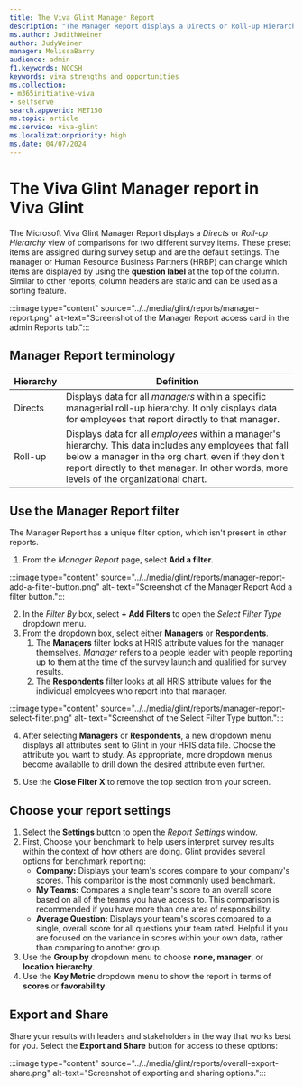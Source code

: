 ```yaml
---
title: The Viva Glint Manager Report
description: "The Manager Report displays a Directs or Roll-up Hierarchy view for two preselected survey items within a specific hierarchy."
ms.author: JudithWeiner
author: JudyWeiner
manager: MelissaBarry
audience: admin
f1.keywords: NOCSH
keywords: viva strengths and opportunities
ms.collection:  
- m365initiative-viva
- selfserve 
search.appverid: MET150 
ms.topic: article
ms.service: viva-glint
ms.localizationpriority: high
ms.date: 04/07/2024
---
```


# The Viva Glint Manager report in Viva Glint

The Microsoft Viva Glint Manager Report displays a *Directs* or *Roll-up Hierarchy* view of comparisons for two different survey items. These preset items are assigned during survey setup and are the default settings. The manager or Human Resource Business Partners (HRBP) can change which items are displayed by using the **question label** at the top of the column. Similar to other reports, column headers are static and can be used as a sorting feature. 

:::image type="content" source="../../media/glint/reports/manager-report.png" alt-text="Screenshot of the Manager Report access card in the admin Reports tab.":::

## Manager Report terminology

|Hierarchy|Definition|
|---------|---------|
|Directs|Displays data for all *managers* within a specific managerial roll-up hierarchy. It only displays data for employees that report directly to that manager.|  
|Roll-up|Displays data for all *employees* within a manager's hierarchy. This data includes any employees that fall below a manager in the org chart, even if they don't report directly to that manager. In other words, more levels of the organizational chart. |

## Use the Manager Report filter 

The Manager Report has a unique filter option, which isn't present in other reports. 

1. From the *Manager Report* page, select **Add a filter.**

  :::image type="content" source="../../media/glint/reports/manager-report-add-a-filter-button.png" alt-  text="Screenshot of the Manager Report Add a filter button.":::

2. In the *Filter By* box, select **+ Add Filters** to open the *Select Filter Type* dropdown menu.
3. From the dropdown box, select either **Managers** or **Respondents**. 
   1. The **Managers** filter looks at HRIS attribute values for the manager themselves. *Manager* refers to a 
    people leader with people reporting up to them at the time of the survey launch and qualified for survey 
    results.
   1. The **Respondents** filter looks at all HRIS attribute values for the individual employees who report into that manager.
  
:::image type="content" source="../../media/glint/reports/manager-report-select-filter.png" alt-        text="Screenshot of the Select Filter Type button.":::

4. After selecting **Managers** or **Respondents**, a new dropdown menu displays all attributes sent to Glint in your HRIS data file. Choose the attribute you want to study. As appropriate, more dropdown menus become availablle to drill down the desired attribute even further.

5. Use the **Close Filter X** to remove the top section from your screen.

## Choose your report settings

1. Select the **Settings** button to open the *Report Settings* window.
2. First, Choose your benchmark to help users interpret survey results within the context of how others are doing. Glint provides several options for benchmark reporting:
   - **Company:** Displays your team's scores compare to your company's scores. This comparitor is the most commonly used benchmark.
   - **My Teams:** Compares a single team's score to an overall score based on all of the teams you have access to. This comparison is recommended if you have more than one area of responsibility.
   - **Average Question:** Displays your team's scores compared to a single, overall score for all questions your team rated. Helpful if you are focused on the variance in scores within your own data, rather than comparing to another group.
3. Use the **Group by** dropdown menu to choose **none, manager**, or **location hierarchy**.
1. Use the **Key Metric** dropdown menu to show the report in terms of **scores** or **favorability**.

## Export and Share

Share your results with leaders and stakeholders in the way that works best for you. Select the **Export and Share** button for access to these options:

:::image type="content" source="../../media/glint/reports/overall-export-share.png" alt-text="Screenshot of exporting and sharing options.":::

   



